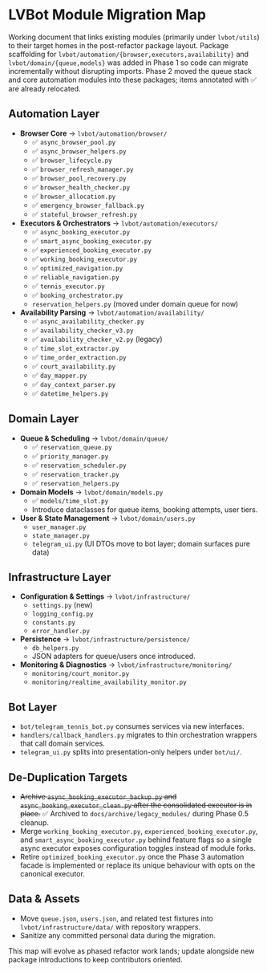 # LVBot Module Migration Map

Working document that links existing modules (primarily under `lvbot/utils`) to
their target homes in the post-refactor package layout. Package scaffolding for
`lvbot/automation/{browser,executors,availability}` and `lvbot/domain/{queue,models}`
was added in Phase 1 so code can migrate incrementally without disrupting
imports. Phase 2 moved the queue stack and core automation modules into these
packages; items annotated with ✅ are already relocated.

## Automation Layer
- **Browser Core** → `lvbot/automation/browser/`
  - ✅ `async_browser_pool.py`
  - ✅ `async_browser_helpers.py`
  - ✅ `browser_lifecycle.py`
  - ✅ `browser_refresh_manager.py`
  - ✅ `browser_pool_recovery.py`
  - ✅ `browser_health_checker.py`
  - ✅ `browser_allocation.py`
  - ✅ `emergency_browser_fallback.py`
  - ✅ `stateful_browser_refresh.py`
- **Executors & Orchestrators** → `lvbot/automation/executors/`
  - ✅ `async_booking_executor.py`
  - ✅ `smart_async_booking_executor.py`
  - ✅ `experienced_booking_executor.py`
  - ✅ `working_booking_executor.py`
  - ✅ `optimized_navigation.py`
  - ✅ `reliable_navigation.py`
  - ✅ `tennis_executor.py`
  - ✅ `booking_orchestrator.py`
  - `reservation_helpers.py` (moved under domain queue for now)
- **Availability Parsing** → `lvbot/automation/availability/`
  - ✅ `async_availability_checker.py`
  - ✅ `availability_checker_v3.py`
  - ✅ `availability_checker_v2.py` (legacy)
  - ✅ `time_slot_extractor.py`
  - ✅ `time_order_extraction.py`
  - ✅ `court_availability.py`
  - ✅ `day_mapper.py`
  - ✅ `day_context_parser.py`
  - ✅ `datetime_helpers.py`

## Domain Layer
- **Queue & Scheduling** → `lvbot/domain/queue/`
  - ✅ `reservation_queue.py`
  - ✅ `priority_manager.py`
  - ✅ `reservation_scheduler.py`
  - ✅ `reservation_tracker.py`
  - ✅ `reservation_helpers.py`
- **Domain Models** → `lvbot/domain/models.py`
  - ✅ `models/time_slot.py`
  - Introduce dataclasses for queue items, booking attempts, user tiers.
- **User & State Management** → `lvbot/domain/users.py`
  - `user_manager.py`
  - `state_manager.py`
  - `telegram_ui.py` (UI DTOs move to bot layer; domain surfaces pure data)

## Infrastructure Layer
- **Configuration & Settings** → `lvbot/infrastructure/`
  - `settings.py` (new)
  - `logging_config.py`
  - `constants.py`
  - `error_handler.py`
- **Persistence** → `lvbot/infrastructure/persistence/`
  - `db_helpers.py`
  - JSON adapters for queue/users once introduced.
- **Monitoring & Diagnostics** → `lvbot/infrastructure/monitoring/`
  - `monitoring/court_monitor.py`
  - `monitoring/realtime_availability_monitor.py`

## Bot Layer
- `bot/telegram_tennis_bot.py` consumes services via new interfaces.
- `handlers/callback_handlers.py` migrates to thin orchestration wrappers that
  call domain services.
- `telegram_ui.py` splits into presentation-only helpers under `bot/ui/`.

## De-Duplication Targets
- ~~Archive `async_booking_executor_backup.py` and `async_booking_executor_clean.py`
  after the consolidated executor is in place.~~ ✅ Archived to
  `docs/archive/legacy_modules/` during Phase 0.5 cleanup.
- Merge `working_booking_executor.py`, `experienced_booking_executor.py`, and
  `smart_async_booking_executor.py` behind feature flags so a single async
  executor exposes configuration toggles instead of module forks.
- Retire `optimized_booking_executor.py` once the Phase 3 automation facade is
  implemented or replace its unique behaviour with opts on the canonical
  executor.

## Data & Assets
- Move `queue.json`, `users.json`, and related test fixtures into
  `lvbot/infrastructure/data/` with repository wrappers.
- Sanitize any committed personal data during the migration.

This map will evolve as phased refactor work lands; update alongside new
package introductions to keep contributors oriented.
